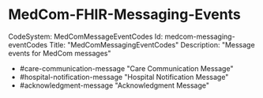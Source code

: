 # MedCom-FHIR-Messaging-Events

CodeSystem: MedComMessageEventCodes
Id: medcom-messaging-eventCodes
Title: "MedComMessagingEventCodes"
Description: "Message events for MedCom messages"

* #care-communication-message "Care Communication Message"
* #hospital-notification-message "Hospital Notification Message"
* #acknowledgment-message "Acknowledgment Message"
